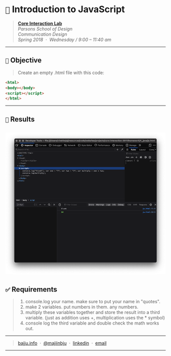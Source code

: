 # `📖` Introduction to JavaScript
> **[Core Interaction Lab](https://github.com/majiinbju/core-interaction-2017)**<br>
> *Parsons School of Design<br>
> Communication Design<br>
> Spring 2018 &nbsp;&middot;&nbsp;
> Wednesday / 9:00 – 11:40 am*
> 
---
## `🎯` Objective
> Create an empty .html file with this code:
```html
<html>
<body></body>
<script></script>
</html>
```
---
## `🧪` Results
![Console Log](console-log.png)
---
## `✅` Requirements
> 1. console.log your name. make sure to put your name in "quotes". 
> 2. make 2 variables. put numbers in them. any numbers.
> 3. multiply these variables together and store the result into a third variable. (just as addition uses +, multiplication uses the * symbol)
> 4. console log the third variable and double check the math works out.
---
> [bajju.info](https://www.bajju.info) &nbsp;&middot;&nbsp;
> [@majiinbju](https://github.com/majiinbju) &nbsp;&middot;&nbsp;
> [linkedin](https://www.linkedin.com/in/vivek-bajaj-4a8035152/) &nbsp;&middot;&nbsp;
> [email](mailto:hi@vivekbajaj.design)
---
